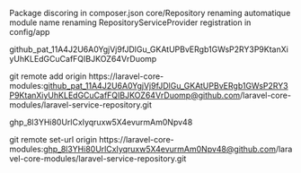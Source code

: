 Package discoring in composer.json
core/Repository renaming
automatique module name renaming
RepositoryServiceProvider registration in config/app


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

git remote add origin https://laravel-core-modules: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@github.com/laravel-core-modules/laravel-service-repository.git

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

git remote set-url origin https://laravel-core-modules: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@github.com/laravel-core-modules/laravel-service-repository.git